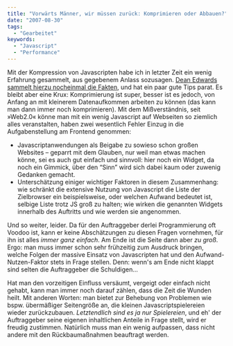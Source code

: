 ```yaml
---
title: "Vorwärts Männer, wir müssen zurück: Komprimieren oder Abbauen?"
date: "2007-08-30"
tags:
  - "Gearbeitet"
keywords:
  - "Javascript"
  - "Performance"
---
```


Mit der Kompression von Javascripten habe ich in letzter Zeit ein wenig Erfahrung gesammelt, aus gegebenem Anlass sozusagen. [Dean Edwards sammelt hierzu nocheinmal die Fakten](http://dean.edwards.name/weblog/2007/08/js-compression/), und hat ein paar gute Tips parat. Es bleibt aber eine Krux: Komprimierung ist super, besser ist es jedoch, von Anfang an mit kleinerem Datenaufkommen arbeiten zu können (das kann man dann immer noch komprimieren). Mit dem Mißverständnis, seit »Web2.0« könne man mit ein wenig Javascript auf Webseiten so ziemlich alles veranstalten, haben zwei wesentlich Fehler Einzug in die Aufgabenstellung am Frontend genommen:

- Javascriptanwendungen als Beigabe zu sowieso schon großen Websites – geparrt mit dem Glauben, nur weil man etwas machen könne, sei es auch gut einfach und sinnvoll: hier noch ein Widget, da noch ein Gimmick, über den “Sinn” wird sich dabei kaum oder zuwenig Gedanken gemacht.
- Unterschätzung einiger wichtiger Faktoren in diesem Zusammenhang: wie schränkt die extensive Nutzung von Javascript die Liste der Zielbrowser ein beispielsweise, oder welchen Aufwand bedeutet ist, selbige Liste trotz JS groß zu halten; wie wirken die genannten Widgets innerhalb des Auftritts und wie werden sie angenommen.

Und so weiter, leider. Da für den Auftraggeber derlei Programmierung oft Voodoo ist, kann er keine Abschätzungen zu diesen Fragen vornehmen, für ihn ist alles _immer ganz einfach_. Am Ende ist die Seite dann aber _zu groß_. Ergo: man muss immer schon sehr frühzeitig zum Ausdruck bringen, welche Folgen der massive Einsatz von Javascripten hat und den Aufwand-Nutzen-Faktor stets in Frage stellen. Denn: wenn's am Ende nicht klappt sind selten die Auftraggeber die Schuldigen…

Hat man den vorzeitigen Einfluss versäumt, vergeigt oder einfach nicht gehabt, kann man immer noch darauf zählen, dass die Zeit die Wunden heilt. Mit anderen Worten: man bietet zur Behebung von Problemen wie bspw. übermäßiger Seitengröße an, die kleinen Javascriptspielereien wieder zurückzubauen. _Letztendlich sind es ja nur Spielereien_, und eh' der Auftraggeber seine eigenen inhaltlichen Anteile in Frage stellt, wird er freudig zustimmen. Natürlich muss man ein wenig aufpassen, dass nicht andere mit den Rückbaumaßnahmen beauftragt werden.
